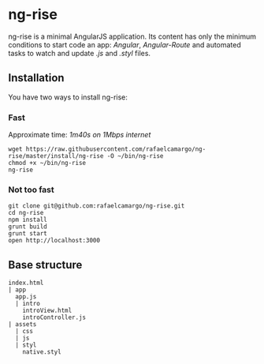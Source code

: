 # ng-rise
ng-rise is a minimal AngularJS application. Its content has only the minimum conditions to start code an app: *Angular*, *Angular-Route* and automated tasks to watch and update *.js* and *.styl* files.


## Installation

You have two ways to install ng-rise:

### Fast
Approximate time: *1m40s on 1Mbps internet*
```
wget https://raw.githubusercontent.com/rafaelcamargo/ng-rise/master/install/ng-rise -O ~/bin/ng-rise
chmod +x ~/bin/ng-rise
ng-rise
```

### Not too fast

```
git clone git@github.com:rafaelcamargo/ng-rise.git
cd ng-rise
npm install
grunt build
grunt start
open http://localhost:3000
```


## Base structure

```
index.html
| app
  app.js
  | intro
    introView.html
    introController.js
| assets
  | css
  | js
  | styl
    native.styl
```
